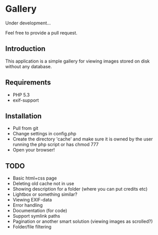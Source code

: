 Gallery
=======

Under development...

Feel free to provide a pull request.


Introduction
------------

This application is a simple gallery for viewing images stored on disk without any database.


Requirements
------------

* PHP 5.3
* exif-support


Installation
------------

* Pull from git
* Change settings in config.php
* Create the directory 'cache' and make sure it is owned by the user running the php script or has chmod 777
* Open your browser!


TODO
----

* Basic html+css page
* Deleting old cache not in use
* Showing description for a folder (where you can put credits etc)
* Lightbox or something similar?
* Viewing EXIF-data
* Error handling
* Documentation (for code)
* Support symlink paths
* Pagination or another smart solution (viewing images as scrolled?)
* Folder/file filtering